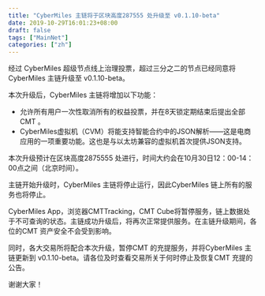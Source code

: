 ```yaml
---
title: "CyberMiles 主链将于区块高度287555 处升级至 v0.1.10-beta"
date: 2019-10-29T16:01:23+08:00
draft: false
tags: ["MainNet"]
categories: ["zh"]
---
```


经过 CyberMiles 超级节点线上治理投票，超过三分之二的节点已经同意将CyberMiles 主链升级至 v0.1.10-beta。

本次升级后，CyberMiles 主链将增加以下功能：


* 允许所有用户一次性取消所有的权益投票，并在8天锁定期结束后提出全部CMT 。 
* CyberMiles虚拟机（CVM）将能支持智能合约中的JSON解析——这是电商应用的一项重要功能。这也是与以太坊兼容的虚拟机首次提供JSON支持。


本次升级预计在区块高度2875555 处进行，时间大约会在10月30日12：00-14：00点之间（北京时间）。

主链开始升级时，CyberMiles  主链将停止运行，因此CyberMiles 链上所有的服务也将停止。

CyberMiles App，浏览器CMTTracking，CMT Cube将暂停服务，链上数据处于不可查询的状态。主链成功升级后，将再次正常提供服务。在主链升级期间，各位的CMT 资产安全不会受到影响。

同时，各大交易所将配合本次升级，暂停CMT 的充提服务，并将CyberMiles 主链更新到 v0.1.10-beta。请各位及时查看交易所关于何时停止及恢复CMT 充提的公告。

谢谢大家！
